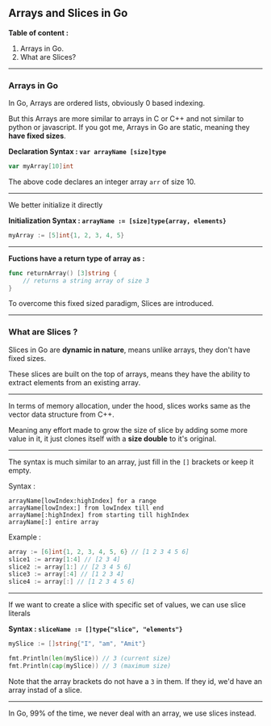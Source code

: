## Arrays and Slices in Go

**Table of content :**

1. Arrays in Go.
2. What are Slices?

---

### Arrays in Go

In Go, Arrays are ordered lists, obviously 0 based indexing.

But this Arrays are more similar to arrays in C or C++ and not similar to python or javascript. If you got me, Arrays in Go are static, meaning they **have fixed sizes**.

**Declaration Syntax : `var arrayName [size]type`**

```go
var myArray[10]int
```

The above code declares an integer array `arr` of size 10.

---

We better initialize it directly

**Initialization Syntax : `arrayName := [size]type{array, elements}`**

```go
myArray := [5]int{1, 2, 3, 4, 5}
```

---

**Fuctions have a return type of array as :**

```go
func returnArray() [3]string {
    // returns a string array of size 3
}
```

To overcome this fixed sized paradigm, Slices are introduced.

---

### What are Slices ?

Slices in Go are **dynamic in nature**, means unlike arrays, they don't have fixed sizes.

These slices are built on the top of arrays, means they have the ability to extract elements from an existing array.

---

In terms of memory allocation, under the hood, slices works same as the vector data structure from C++.

Meaning any effort made to grow the size of slice by adding some more value in it, it just clones itself with a **size double** to it's original.

---

The syntax is much similar to an array, just fill in the `[]` brackets or keep it empty.

Syntax :

```
arrayName[lowIndex:highIndex] for a range
arrayName[lowIndex:] from lowIndex till end
arrayName[:highIndex] from starting till highIndex
arrayName[:] entire array
```

Example :

```go
array := [6]int{1, 2, 3, 4, 5, 6} // [1 2 3 4 5 6]
slice1 := array[1:4] // [2 3 4]
slice2 := array[1:] // [2 3 4 5 6]
slice3 := array[:4] // [1 2 3 4]
slice4 := array[:] // [1 2 3 4 5 6]
```

---

If we want to create a slice with specific set of values, we can use slice literals

**Syntax : `sliceName := []type{"slice", "elements"}`**

```go
mySlice := []string{"I", "am", "Amit"}

fmt.Println(len(mySlice)) // 3 (current size)
fmt.Println(cap(mySlice)) // 3 (maximum size)
```

Note that the array brackets do not have a `3` in them. If they id, we'd have an array instad of a slice.

---

In Go, 99% of the time, we never deal with an array, we use slices instead.
